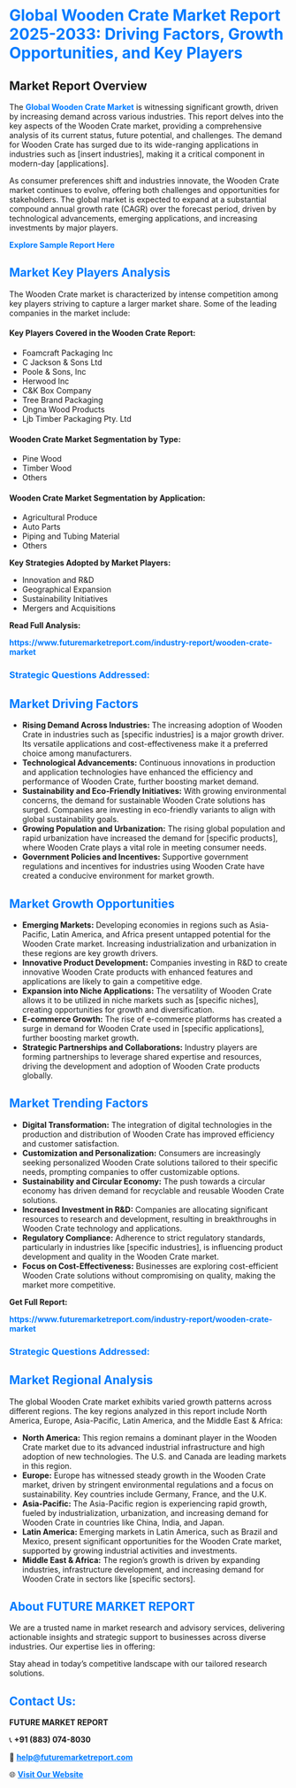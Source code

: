 <h1 style="color: #007BFF;">Global Wooden Crate Market Report 2025-2033: Driving Factors, Growth Opportunities, and Key Players</h1>

<section id="overview">
<h2>Market Report Overview</h2>
<p>The <a href="https://www.futuremarketreport.com/industry-report/wooden-crate-market" style="color: #007BFF; text-decoration: none;"><strong>Global Wooden Crate Market</strong></a> is witnessing significant growth, driven by increasing demand across various industries. This report delves into the key aspects of the Wooden Crate market, providing a comprehensive analysis of its current status, future potential, and challenges. The demand for Wooden Crate has surged due to its wide-ranging applications in industries such as [insert industries], making it a critical component in modern-day [applications].</p>
<p>As consumer preferences shift and industries innovate, the Wooden Crate market continues to evolve, offering both challenges and opportunities for stakeholders. The global market is expected to expand at a substantial compound annual growth rate (CAGR) over the forecast period, driven by technological advancements, emerging applications, and increasing investments by major players.</p>
</section>

<section id="overview">
<p><a href="https://www.futuremarketreport.com/request-sample/reportId=29701" style="color: #007BFF; text-decoration: none;"><strong>Explore Sample Report Here</strong></a></p>
</section>

<section id="key-players">
<h2 style="color: #007BFF;">Market Key Players Analysis</h2>
<p>The Wooden Crate market is characterized by intense competition among key players striving to capture a larger market share. Some of the leading companies in the market include:</p>
<h4>Key Players Covered in the Wooden Crate Report:</h4>
<ul><li>Foamcraft Packaging Inc</li><li>C Jackson &amp; Sons Ltd</li><li>Poole &amp; Sons, Inc</li><li>Herwood Inc</li><li>C&amp;K Box Company</li><li>Tree Brand Packaging</li><li>Ongna Wood Products</li><li>Ljb Timber Packaging Pty. Ltd</li></ul>
<h4>Wooden Crate Market Segmentation by Type:</h4>
<ul><li>Pine Wood</li><li>Timber Wood</li><li>Others</li></ul>

<h4>Wooden Crate Market Segmentation by Application:</h4>
<ul><li>Agricultural Produce</li><li>Auto Parts</li><li>Piping and Tubing Material</li><li>Others</li></ul>
<p><strong>Key Strategies Adopted by Market Players:</strong></p>
<ul>
<li>Innovation and R&D</li>
<li>Geographical Expansion</li>
<li>Sustainability Initiatives</li>
<li>Mergers and Acquisitions</li>
</ul>
</section>

<section>
<p><strong>Read Full Analysis: </strong></p><a href="https://www.futuremarketreport.com/industry-report/wooden-crate-market" style="color: #007BFF; text-decoration: none;"><strong>https://www.futuremarketreport.com/industry-report/wooden-crate-market</strong></a>
<h3 style="color: #007BFF;">Strategic Questions Addressed:</h3>
</section>

<section id="driving-factors">
<h2 style="color: #007BFF;">Market Driving Factors</h2>
<ul>
<li><strong>Rising Demand Across Industries:</strong> The increasing adoption of Wooden Crate in industries such as [specific industries] is a major growth driver. Its versatile applications and cost-effectiveness make it a preferred choice among manufacturers.</li>
<li><strong>Technological Advancements:</strong> Continuous innovations in production and application technologies have enhanced the efficiency and performance of Wooden Crate, further boosting market demand.</li>
<li><strong>Sustainability and Eco-Friendly Initiatives:</strong> With growing environmental concerns, the demand for sustainable Wooden Crate solutions has surged. Companies are investing in eco-friendly variants to align with global sustainability goals.</li>
<li><strong>Growing Population and Urbanization:</strong> The rising global population and rapid urbanization have increased the demand for [specific products], where Wooden Crate plays a vital role in meeting consumer needs.</li>
<li><strong>Government Policies and Incentives:</strong> Supportive government regulations and incentives for industries using Wooden Crate have created a conducive environment for market growth.</li>
</ul>
</section>

<section id="growth-opportunities">
<h2 style="color: #007BFF;">Market Growth Opportunities</h2>
<ul>
<li><strong>Emerging Markets:</strong> Developing economies in regions such as Asia-Pacific, Latin America, and Africa present untapped potential for the Wooden Crate market. Increasing industrialization and urbanization in these regions are key growth drivers.</li>
<li><strong>Innovative Product Development:</strong> Companies investing in R&D to create innovative Wooden Crate products with enhanced features and applications are likely to gain a competitive edge.</li>
<li><strong>Expansion into Niche Applications:</strong> The versatility of Wooden Crate allows it to be utilized in niche markets such as [specific niches], creating opportunities for growth and diversification.</li>
<li><strong>E-commerce Growth:</strong> The rise of e-commerce platforms has created a surge in demand for Wooden Crate used in [specific applications], further boosting market growth.</li>
<li><strong>Strategic Partnerships and Collaborations:</strong> Industry players are forming partnerships to leverage shared expertise and resources, driving the development and adoption of Wooden Crate products globally.</li>
</ul>
</section>

<section id="trending-factors">
<h2 style="color: #007BFF;">Market Trending Factors</h2>
<ul>
<li><strong>Digital Transformation:</strong> The integration of digital technologies in the production and distribution of Wooden Crate has improved efficiency and customer satisfaction.</li>
<li><strong>Customization and Personalization:</strong> Consumers are increasingly seeking personalized Wooden Crate solutions tailored to their specific needs, prompting companies to offer customizable options.</li>
<li><strong>Sustainability and Circular Economy:</strong> The push towards a circular economy has driven demand for recyclable and reusable Wooden Crate solutions.</li>
<li><strong>Increased Investment in R&D:</strong> Companies are allocating significant resources to research and development, resulting in breakthroughs in Wooden Crate technology and applications.</li>
<li><strong>Regulatory Compliance:</strong> Adherence to strict regulatory standards, particularly in industries like [specific industries], is influencing product development and quality in the Wooden Crate market.</li>
<li><strong>Focus on Cost-Effectiveness:</strong> Businesses are exploring cost-efficient Wooden Crate solutions without compromising on quality, making the market more competitive.</li>
</ul>
</section>

<section>
<p><strong>Get Full Report: </strong></p><a href="https://www.futuremarketreport.com/industry-report/wooden-crate-market" style="color: #007BFF; text-decoration: none;"><strong>https://www.futuremarketreport.com/industry-report/wooden-crate-market</strong></a>
<h3 style="color: #007BFF;">Strategic Questions Addressed:</h3>
</section>


<section id="regional-analysis">
<h2 style="color: #007BFF;">Market Regional Analysis</h2>
<p>The global Wooden Crate market exhibits varied growth patterns across different regions. The key regions analyzed in this report include North America, Europe, Asia-Pacific, Latin America, and the Middle East & Africa:</p>
<ul>
<li><strong>North America:</strong> This region remains a dominant player in the Wooden Crate market due to its advanced industrial infrastructure and high adoption of new technologies. The U.S. and Canada are leading markets in this region.</li>
<li><strong>Europe:</strong> Europe has witnessed steady growth in the Wooden Crate market, driven by stringent environmental regulations and a focus on sustainability. Key countries include Germany, France, and the U.K.</li>
<li><strong>Asia-Pacific:</strong> The Asia-Pacific region is experiencing rapid growth, fueled by industrialization, urbanization, and increasing demand for Wooden Crate in countries like China, India, and Japan.</li>
<li><strong>Latin America:</strong> Emerging markets in Latin America, such as Brazil and Mexico, present significant opportunities for the Wooden Crate market, supported by growing industrial activities and investments.</li>
<li><strong>Middle East & Africa:</strong> The region’s growth is driven by expanding industries, infrastructure development, and increasing demand for Wooden Crate in sectors like [specific sectors].</li>
</ul>
</section>

<footer>
<h2 style="color: #007BFF;">About FUTURE MARKET REPORT</h2>
<p>We are a trusted name in market research and advisory services, delivering actionable insights and strategic support to businesses across diverse industries. Our expertise lies in offering:</p>

<p>Stay ahead in today’s competitive landscape with our tailored research solutions.</p>

<h2 style="color: #007BFF;">Contact Us:</h2>
<p><strong>FUTURE MARKET REPORT</strong></p>
<p>📞 <strong>+91 (883) 074-8030</strong></p>
<p>📧 <strong><a href="mailto:help@futuremarketreport.com" style="color: #007BFF;">help@futuremarketreport.com</a></strong></p>
<p>🌐 <strong><a href="https://www.futuremarketreport.com/" style="color: #007BFF;">Visit Our Website</a></strong></p>
</footer>